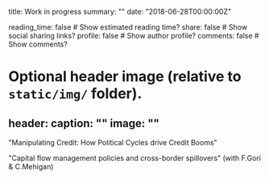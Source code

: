 
title: Work in progress
summary: ""
date: "2018-06-28T00:00:00Z"

reading_time: false  # Show estimated reading time?
share: false  # Show social sharing links?
profile: false  # Show author profile?
comments: false  # Show comments?

# Optional header image (relative to `static/img/` folder).
header:
  caption: ""
  image: ""
---

"Manipulating Credit: How Political Cycles drive Credit Booms"

"Capital flow management policies and cross-border spillovers" (with F.Gori & C.Mehigan)
